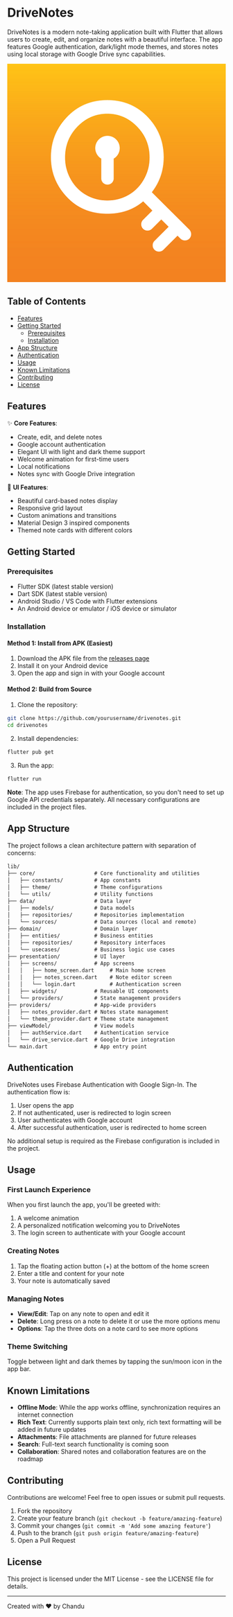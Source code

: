 # DriveNotes

DriveNotes is a modern note-taking application built with Flutter that allows users to create, edit, and organize notes with a beautiful interface. The app features Google authentication, dark/light mode themes, and stores notes using local storage with Google Drive sync capabilities.

![DriveNotes App Logo](assets/l.png)

## Table of Contents

- [Features](#features)
- [Getting Started](#getting-started)
    - [Prerequisites](#prerequisites)
    - [Installation](#installation)
- [App Structure](#app-structure)
- [Authentication](#authentication)
- [Usage](#usage)
- [Known Limitations](#known-limitations)
- [Contributing](#contributing)
- [License](#license)

## Features

✨ **Core Features**:
- Create, edit, and delete notes
- Google account authentication
- Elegant UI with light and dark theme support
- Welcome animation for first-time users
- Local notifications
- Notes sync with Google Drive integration

🎨 **UI Features**:
- Beautiful card-based notes display
- Responsive grid layout
- Custom animations and transitions
- Material Design 3 inspired components
- Themed note cards with different colors

## Getting Started

### Prerequisites

- Flutter SDK (latest stable version)
- Dart SDK (latest stable version)
- Android Studio / VS Code with Flutter extensions
- An Android device or emulator / iOS device or simulator

### Installation

#### Method 1: Install from APK (Easiest)

1. Download the APK file from the [releases page](https://github.com/yourusername/drivenotes/releases)
2. Install it on your Android device
3. Open the app and sign in with your Google account

#### Method 2: Build from Source

1. Clone the repository:

```bash
git clone https://github.com/yourusername/drivenotes.git
cd drivenotes
```

2. Install dependencies:

```bash
flutter pub get
```

3. Run the app:

```bash
flutter run
```

**Note**: The app uses Firebase for authentication, so you don't need to set up Google API credentials separately. All necessary configurations are included in the project files.

## App Structure

The project follows a clean architecture pattern with separation of concerns:

```
lib/
├── core/                   # Core functionality and utilities
│   ├── constants/          # App constants
│   ├── theme/              # Theme configurations
│   └── utils/              # Utility functions
├── data/                   # Data layer
│   ├── models/             # Data models
│   ├── repositories/       # Repositories implementation
│   └── sources/            # Data sources (local and remote)
├── domain/                 # Domain layer
│   ├── entities/           # Business entities
│   ├── repositories/       # Repository interfaces
│   └── usecases/           # Business logic use cases
├── presentation/           # UI layer
│   ├── screens/            # App screens
│   │   ├── home_screen.dart     # Main home screen
│   │   ├── notes_screen.dart    # Note editor screen
│   │   └── login.dart           # Authentication screen
│   ├── widgets/            # Reusable UI components
│   └── providers/          # State management providers
├── providers/              # App-wide providers
│   ├── notes_provider.dart # Notes state management
│   └── theme_provider.dart # Theme state management
├── viewModel/              # View models
│   ├── authService.dart    # Authentication service
│   └── drive_service.dart  # Google Drive integration
└── main.dart               # App entry point
```

## Authentication

DriveNotes uses Firebase Authentication with Google Sign-In. The authentication flow is:

1. User opens the app
2. If not authenticated, user is redirected to login screen
3. User authenticates with Google account
4. After successful authentication, user is redirected to home screen

No additional setup is required as the Firebase configuration is included in the project.

## Usage

### First Launch Experience

When you first launch the app, you'll be greeted with:
1. A welcome animation
2. A personalized notification welcoming you to DriveNotes
3. The login screen to authenticate with your Google account

### Creating Notes

1. Tap the floating action button (+) at the bottom of the home screen
2. Enter a title and content for your note
3. Your note is automatically saved

### Managing Notes

- **View/Edit**: Tap on any note to open and edit it
- **Delete**: Long press on a note to delete it or use the more options menu
- **Options**: Tap the three dots on a note card to see more options

### Theme Switching

Toggle between light and dark themes by tapping the sun/moon icon in the app bar.

## Known Limitations

- **Offline Mode**: While the app works offline, synchronization requires an internet connection
- **Rich Text**: Currently supports plain text only, rich text formatting will be added in future updates
- **Attachments**: File attachments are planned for future releases
- **Search**: Full-text search functionality is coming soon
- **Collaboration**: Shared notes and collaboration features are on the roadmap

## Contributing

Contributions are welcome! Feel free to open issues or submit pull requests.

1. Fork the repository
2. Create your feature branch (`git checkout -b feature/amazing-feature`)
3. Commit your changes (`git commit -m 'Add some amazing feature'`)
4. Push to the branch (`git push origin feature/amazing-feature`)
5. Open a Pull Request

## License

This project is licensed under the MIT License - see the LICENSE file for details.

---

Created with ❤️ by Chandu